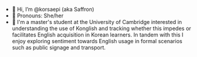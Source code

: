 - 👋 Hi, I’m @korsaepi (aka Saffron)
- 💞️ Pronouns: She/her
- 🌱 I'm a master's student at the University of Cambridge interested in understanding the use of Konglish and tracking whether this impedes or facilitates English acquisition in Korean learners. In tandem with this I enjoy exploring sentiment towards English usage in formal scenarios such as public signage and transport.

<!---
korsaepi/korsaepi is a ✨ special ✨ repository because its `README.md` (this file) appears on your GitHub profile.
You can click the Preview link to take a look at your changes.
--->
